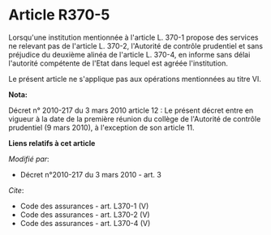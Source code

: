 # Article R370-5

Lorsqu'une institution mentionnée à l'article L. 370-1 propose des services ne relevant pas de l'article L. 370-2, l'Autorité
de contrôle prudentiel et sans préjudice du deuxième alinéa de l'article L. 370-4, en informe sans délai l'autorité
compétente de l'Etat dans lequel est agréée l'institution. 

Le présent article ne s'applique pas aux opérations mentionnées au titre VI.

**Nota:**

Décret n° 2010-217 du 3 mars 2010 article 12 : Le présent décret entre en vigueur à la date de la première réunion du collège
de l'Autorité de contrôle prudentiel (9 mars 2010), à l'exception de son article 11.

**Liens relatifs à cet article**

_Modifié par_:

  - Décret n°2010-217 du 3 mars 2010 - art. 3

_Cite_:

  - Code des assurances - art. L370-1 (V)
  - Code des assurances - art. L370-2 (V)
  - Code des assurances - art. L370-4 (V)
